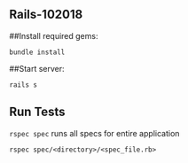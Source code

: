 ## Rails-102018

##Install required gems:

`bundle install`

##Start server:

`rails s`

## Run Tests
`rspec spec` 
runs all specs for entire application

`rspec spec/<directory>/<spec_file.rb>`